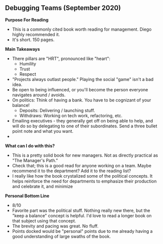 ## Debugging Teams (September 2020)

**Purpose For Reading**
- This is a commonly cited book worth reading for management. Diego highly recommended it.
- It's short. 150 pages.
 
**Main Takeaways**
- There pillars are "HRT", pronounced like "heart":
	- Humility
	- Trust
	- Respect
- "Projects always outlast people." Playing the social "game" isn't a bad idea.
- Be open to being influenced, or you'll become the person everyone navigates around / avoids.
- On politics: Think of having a bank. You have to be cognizant of your balance!
	- Deposits: Delivering / launching stuff.
	- Withdraws: Working on tech work, refactoring, etc.
- Emailing executives - they generally get off on being able to help, and will do so by delegating to one of their subordinates. Send a three bullet point note and what you want.
- 

**What can I do with this?**
- This is a pretty solid book for new managers. Not as directly practical as "The Manager's Path."
- Check that; this is a good read for anyone working on a team. Maybe recommend it to the department? Add it to the reading list?
- I really like how the book crystalized some of the political concepts. It helps reinforce the need for departments to emphasize their production and celebrate it, and minimize 

**Personal Bottom Line**
- 8/10
- Favorite part was the political stuff. Nothing really new there, but the "keep a balance" concept is helpful. I'd love to read a longer book on that subject using that concept.
- The brevity and pacing was great. No fluff.
- Points docked would be "personal" points due to me already having a good understanding of large swaths of the book.
<!--stackedit_data:
eyJoaXN0b3J5IjpbLTEyNTc0NjYyMzcsMTM0NDM1MjgxMiwxMT
EzODg0MDgxLC0xNzY3MTM3ODQwLDEyMzg2MTg1NTNdfQ==
-->
